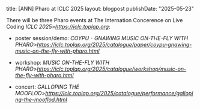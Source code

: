 title: [ANN] Pharo at ICLC 2025 
layout: blogpost
publishDate: "2025-05-23"

There will be three Pharo events at The Internation Concerence on Live Coding *ICLC 2025>https://iclc.toplap.org*:


- poster session/demo: *COYPU - GNAWING MUSIC ON-THE-FLY WITH PHARO>https://iclc.toplap.org/2025/catalogue/paper/coypu-gnawing-music-on-the-fly-with-pharo.html*

- workshop: *MUSIC ON-THE-FLY WITH PHARO>https://iclc.toplap.org/2025/catalogue/workshop/music-on-the-fly-with-pharo.html*

- concert: *GALLOPING THE MOOFLOD>https://iclc.toplap.org/2025/catalogue/performance/galloping-the-mooflod.html*